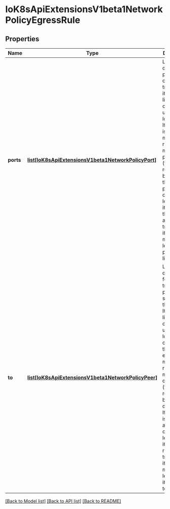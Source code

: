 # IoK8sApiExtensionsV1beta1NetworkPolicyEgressRule

## Properties
Name | Type | Description | Notes
------------ | ------------- | ------------- | -------------
**ports** | [**list[IoK8sApiExtensionsV1beta1NetworkPolicyPort]**](IoK8sApiExtensionsV1beta1NetworkPolicyPort.md) | List of destination ports for outgoing traffic. Each item in this list is combined using a logical OR. If this field is empty or missing, this rule matches all ports (traffic not restricted by port). If this field is present and contains at least one item, then this rule allows traffic only if the traffic matches at least one port in the list. | [optional] 
**to** | [**list[IoK8sApiExtensionsV1beta1NetworkPolicyPeer]**](IoK8sApiExtensionsV1beta1NetworkPolicyPeer.md) | List of destinations for outgoing traffic of pods selected for this rule. Items in this list are combined using a logical OR operation. If this field is empty or missing, this rule matches all destinations (traffic not restricted by destination). If this field is present and contains at least one item, this rule allows traffic only if the traffic matches at least one item in the to list. | [optional] 

[[Back to Model list]](../README.md#documentation-for-models) [[Back to API list]](../README.md#documentation-for-api-endpoints) [[Back to README]](../README.md)


